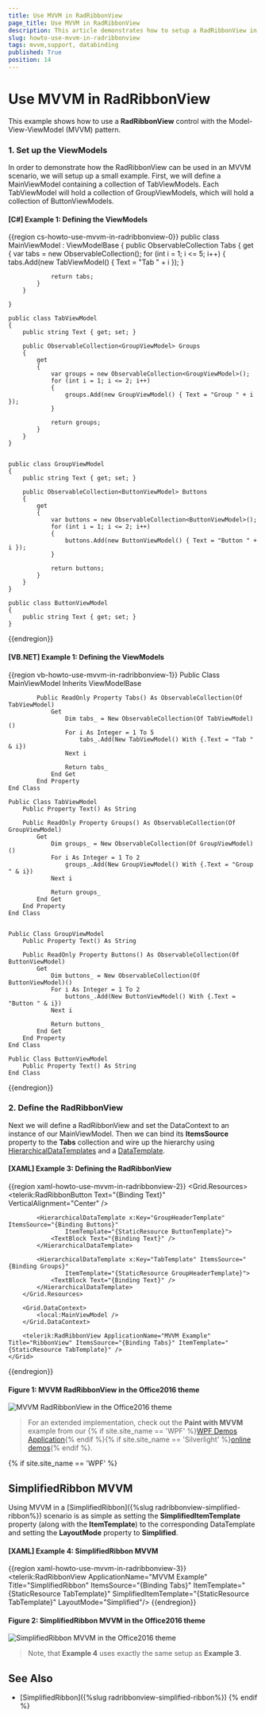 ```yaml
---
title: Use MVVM in RadRibbonView
page_title: Use MVVM in RadRibbonView
description: This article demonstrates how to setup a RadRibbonView in an MVVM scenario. 
slug: howto-use-mvvm-in-radribbonview
tags: mvvm,support, databinding
published: True
position: 14
---
```


# Use MVVM in RadRibbonView

This example shows how to use a __RadRibbonView__ control with the Model-View-ViewModel (MVVM) pattern.

### 1. __Set up the ViewModels__

In order to demonstrate how the RadRibbonView can be used in an MVVM scenario, we will setup up a small example. First, we will define a MainViewModel containing a collection of TabViewModels. Each TabViewModel will hold a collection of GroupViewModels, which will hold a collection of ButtonViewModels.

#### __[C#] Example 1: Defining the ViewModels__
{{region cs-howto-use-mvvm-in-radribbonview-0}}
    public class MainViewModel : ViewModelBase
    {
        public ObservableCollection<TabViewModel> Tabs
        {
            get
            {
                var tabs = new ObservableCollection<TabViewModel>();
                for (int i = 1; i <= 5; i++)
                {
                    tabs.Add(new TabViewModel() { Text = "Tab " + i });
                }

                return tabs;
            }
        }

    }

    public class TabViewModel
    {
        public string Text { get; set; }

        public ObservableCollection<GroupViewModel> Groups
        {
            get
            {
                var groups = new ObservableCollection<GroupViewModel>();
                for (int i = 1; i <= 2; i++)
                {
                    groups.Add(new GroupViewModel() { Text = "Group " + i });
                }

                return groups;
            }
        }
    }


    public class GroupViewModel
    {
        public string Text { get; set; }

        public ObservableCollection<ButtonViewModel> Buttons
        {
            get
            {
                var buttons = new ObservableCollection<ButtonViewModel>();
                for (int i = 1; i <= 2; i++)
                {
                    buttons.Add(new ButtonViewModel() { Text = "Button " + i });
                }

                return buttons;
            }
        }
    }

    public class ButtonViewModel
    {
        public string Text { get; set; }
    }
{{endregion}}

#### __[VB.NET] Example 1: Defining the ViewModels__

{{region vb-howto-use-mvvm-in-radribbonview-1}}
    Public Class MainViewModel
        Inherits ViewModelBase

            Public ReadOnly Property Tabs() As ObservableCollection(Of TabViewModel)
                Get
                    Dim tabs_ = New ObservableCollection(Of TabViewModel)()
                    For i As Integer = 1 To 5
                        tabs_.Add(New TabViewModel() With {.Text = "Tab " & i})
                    Next i

                    Return tabs_
                End Get
            End Property
    End Class

	Public Class TabViewModel
		Public Property Text() As String

		Public ReadOnly Property Groups() As ObservableCollection(Of GroupViewModel)
			Get
				Dim groups_ = New ObservableCollection(Of GroupViewModel)()
				For i As Integer = 1 To 2
					groups_.Add(New GroupViewModel() With {.Text = "Group " & i})
				Next i

				Return groups_
			End Get
		End Property
	End Class


	Public Class GroupViewModel
		Public Property Text() As String

		Public ReadOnly Property Buttons() As ObservableCollection(Of ButtonViewModel)
			Get
				Dim buttons_ = New ObservableCollection(Of ButtonViewModel)()
				For i As Integer = 1 To 2
					buttons_.Add(New ButtonViewModel() With {.Text = "Button " & i})
				Next i

				Return buttons_
			End Get
		End Property
	End Class

	Public Class ButtonViewModel
		Public Property Text() As String
	End Class
{{endregion}}

### 2. __Define the RadRibbonView__

Next we will define a RadRibbonView and set the DataContext to an instance of our MainViewModel. Then we can bind its __ItemsSource__ property to the __Tabs__ collection and wire up the hierarchy using [HierarchicalDataTemplates](https://docs.microsoft.com/en-us/dotnet/api/system.windows.hierarchicaldatatemplate?view=netframework-4.7.2) and a [DataTemplate](https://docs.microsoft.com/en-us/dotnet/api/system.windows.datatemplate?view=netframework-4.7.2).

#### __[XAML] Example 3: Defining the RadRibbonView__
{{region xaml-howto-use-mvvm-in-radribbonview-2}}
    <Grid>
        <Grid.Resources>
            <DataTemplate x:Key="ButtonTemplate">
                <telerik:RadRibbonButton Text="{Binding Text}" VerticalAlignment="Center" />
            </DataTemplate>
            
            <HierarchicalDataTemplate x:Key="GroupHeaderTemplate" ItemsSource="{Binding Buttons}"
					ItemTemplate="{StaticResource ButtonTemplate}">
                <TextBlock Text="{Binding Text}" />
            </HierarchicalDataTemplate>

            <HierarchicalDataTemplate x:Key="TabTemplate" ItemsSource="{Binding Groups}"
					ItemTemplate="{StaticResource GroupHeaderTemplate}">
                <TextBlock Text="{Binding Text}" />
            </HierarchicalDataTemplate>
        </Grid.Resources>
        
        <Grid.DataContext>
            <local:MainViewModel />
        </Grid.DataContext>
        
        <telerik:RadRibbonView ApplicationName="MVVM Example" Title="RibbonView" ItemsSource="{Binding Tabs}" ItemTemplate="{StaticResource TabTemplate}" />
    </Grid>
{{endregion}}


#### __Figure 1: MVVM RadRibbonView in the Office2016 theme__
![MVVM RadRibbonView in the Office2016 theme](images/RadRibbonView_HowTo_Use_In_MVVM.png)

> For an extended implementation, check out the __Paint with MVVM__ example from our {% if site.site_name == 'WPF' %}[WPF Demos Application](https://demos.telerik.com/wpf/){% endif %}{% if site.site_name == 'Silverlight' %}[online demos](https://demos.telerik.com/silverlight/#GridView/Exporting){% endif %}.

{% if site.site_name == 'WPF' %}

## SimplifiedRibbon MVVM

Using MVVM in a [SimplifiedRibbon]({%slug radribbonview-simplified-ribbon%}) scenario is as simple as setting the __SimplifiedItemTemplate__ property (along with the __ItemTemplate__) to the corresponding DataTemplate and setting the __LayoutMode__ property to __Simplified__. 

#### __[XAML] Example 4: SimplifiedRibbon MVVM__
{{region xaml-howto-use-mvvm-in-radribbonview-3}}
      <telerik:RadRibbonView ApplicationName="MVVM Example"  Title="SimplifiedRibbon" ItemsSource="{Binding Tabs}" ItemTemplate="{StaticResource TabTemplate}" SimplifiedItemTemplate="{StaticResource TabTemplate}" LayoutMode="Simplified"/>
{{endregion}}

#### __Figure 2: SimplifiedRibbon MVVM in the Office2016 theme__
![SimplifiedRibbon MVVM in the Office2016 theme](images/RadRibbonView_HowTo_Use_In_MVVM_SimplifiedRibbon.png)

> Note, that __Example 4__ uses exactly the same setup as __Example 3__.

## See Also
* [SimplifiedRibbon]({%slug radribbonview-simplified-ribbon%})
{% endif %}